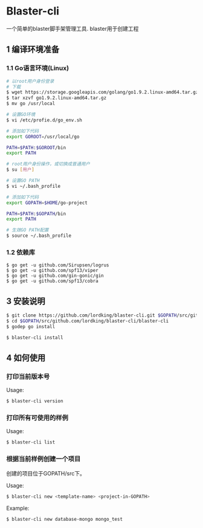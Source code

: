 Blaster-cli
=============

一个简单的blaster脚手架管理工具. blaster用于创建工程

## 1 编译环境准备

### 1.1 Go语言环境(Linux)

```bash
# 以root用户身份登录
# 下载
$ wget https://storage.googleapis.com/golang/go1.9.2.linux-amd64.tar.gz
$ tar xzvf go1.9.2.linux-amd64.tar.gz
$ mv go /usr/local

# 设置GO环境
$ vi /etc/profie.d/go_env.sh

# 添加如下代码
export GOROOT=/usr/local/go

PATH=$PATH:$GOROOT/bin
export PATH

# root用户身份操作，或切换成普通用户
$ su [用户]

# 设置GO PATH
$ vi ~/.bash_profile

# 添加如下代码
export GOPATH=$HOME/go-project

PATH=$PATH:$GOPATH/bin
export PATH

# 生效GO PATH配置
$ source ~/.bash_profile
```

### 1.2 依赖库

```shell
$ go get -u github.com/Sirupsen/logrus
$ go get -u github.com/spf13/viper
$ go get -u github.com/gin-gonic/gin
$ go get -u github.com/spf13/cobra
```



## 3 安装说明

```bash
$ git clone https://github.com/lordking/blaster-cli.git $GOPATH/src/github.com/lordking/blaster-cli
$ cd $GOPATH/src/github.com/lordking/blaster-cli/blaster-cli
$ godep go install

$ blaster-cli install
```

## 4 如何使用

### 打印当前版本号

Usage:
```bash
$ blaster-cli version
```

### 打印所有可使用的样例

Usage:
```bash
$ blaster-cli list
```

### 根据当前样例创建一个项目

创建的项目位于GOPATH/src下。

Usage:
```bash
$ blaster-cli new <template-name> <project-in-GOPATH>
```

Example:

```bash
$ blaster-cli new database-mongo mongo_test
```

